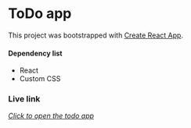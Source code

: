 # ToDo app <br>
This project was bootstrapped with [Create React App](https://github.com/facebook/create-react-app).

#### Dependency list
- React
- Custom CSS

### Live link
[*Click to open the todo app*](https://mehedikhokon.github.io/todo/)
